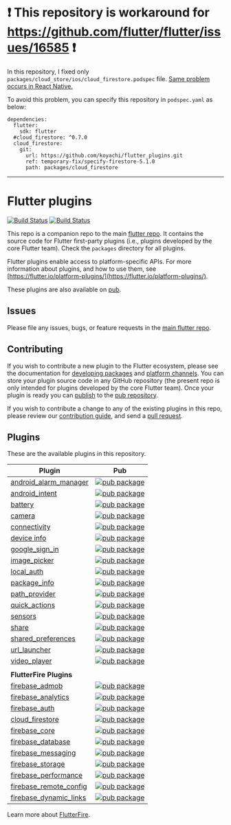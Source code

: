 # :heavy_exclamation_mark: This repository is workaround for https://github.com/flutter/flutter/issues/16585 :heavy_exclamation_mark:

In this repository, I fixed only `packages/cloud_store/ios/cloud_firestore.podspec` file.
[Same problem occurs in React Native.](https://stackoverflow.com/a/50774299)

To avoid this problem, you can specify this repository in `podspec.yaml` as below:

```
dependencies:
  flutter:
    sdk: flutter
  #cloud_firestore: ^0.7.0
  cloud_firestore:
    git:
      url: https://github.com/koyachi/flutter_plugins.git
      ref: temporary-fix/specify-firestore-5.1.0
      path: packages/cloud_firestore
```


---


# Flutter plugins

[![Build Status](https://travis-ci.org/flutter/plugins.svg?branch=master)](https://travis-ci.org/flutter/plugins)
[![Build Status](https://api.cirrus-ci.com/github/flutter/plugins.svg)](https://cirrus-ci.com/github/flutter/plugins)

This repo is a companion repo to the main [flutter
repo](https://github.com/flutter/flutter). It contains the source code for
Flutter first-party plugins (i.e., plugins developed by the core Flutter team).
Check the `packages` directory for all plugins.

Flutter plugins enable access to platform-specific APIs. For more information
about plugins, and how to use them, see
[https://flutter.io/platform-plugins/](https://flutter.io/platform-plugins/).

These plugins are also available on
[pub](https://pub.dartlang.org/flutter/plugins).

## Issues

Please file any issues, bugs, or feature requests in the [main flutter
repo](https://github.com/flutter/flutter/issues/new).

## Contributing

If you wish to contribute a new plugin to the Flutter ecosystem, please
see the documentation for [developing packages](https://flutter.io/developing-packages/) and
[platform channels](https://flutter.io/platform-channels/). You can store
your plugin source code in any GitHub repository (the present repo is only
intended for plugins developed by the core Flutter team). Once your plugin
is ready you can [publish](https://flutter.io/developing-packages/#publish)
to the [pub repository](https://pub.dartlang.org/).

If you wish to contribute a change to any of the existing plugins in this repo,
please review our [contribution guide](https://github.com/flutter/plugins/blob/master/CONTRIBUTING.md),
and send a [pull request](https://github.com/flutter/plugins/pulls).

## Plugins
These are the available plugins in this repository.

| Plugin | Pub |
|--------|-----|
| [android_alarm_manager](./packages/android_alarm_manager/) | [![pub package](https://img.shields.io/pub/v/android_alarm_manager.svg)](https://pub.dartlang.org/packages/android_alarm_manager) |
| [android_intent](./packages/android_intent/) | [![pub package](https://img.shields.io/pub/v/android_intent.svg)](https://pub.dartlang.org/packages/android_intent) |
| [battery](./packages/battery/) | [![pub package](https://img.shields.io/pub/v/battery.svg)](https://pub.dartlang.org/packages/battery) |
| [camera](./packages/camera/) | [![pub package](https://img.shields.io/pub/v/camera.svg)](https://pub.dartlang.org/packages/camera) |
| [connectivity](./packages/connectivity/) | [![pub package](https://img.shields.io/pub/v/connectivity.svg)](https://pub.dartlang.org/packages/connectivity) |
| [device info](./packages/device_info/) | [![pub package](https://img.shields.io/pub/v/device_info.svg)](https://pub.dartlang.org/packages/device_info) |
| [google_sign_in](./packages/google_sign_in/) | [![pub package](https://img.shields.io/pub/v/google_sign_in.svg)](https://pub.dartlang.org/packages/google_sign_in) |
| [image_picker](./packages/image_picker/) | [![pub package](https://img.shields.io/pub/v/image_picker.svg)](https://pub.dartlang.org/packages/image_picker) |
| [local_auth](./packages/local_auth/) | [![pub package](https://img.shields.io/pub/v/local_auth.svg)](https://pub.dartlang.org/packages/local_auth) |
| [package_info](./packages/package_info/) | [![pub package](https://img.shields.io/pub/v/package_info.svg)](https://pub.dartlang.org/packages/package_info) |
| [path_provider](./packages/path_provider/) | [![pub package](https://img.shields.io/pub/v/path_provider.svg)](https://pub.dartlang.org/packages/path_provider) |
| [quick_actions](./packages/quick_actions/) | [![pub package](https://img.shields.io/pub/v/quick_actions.svg)](https://pub.dartlang.org/packages/quick_actions) |
| [sensors](./packages/sensors/) | [![pub package](https://img.shields.io/pub/v/sensors.svg)](https://pub.dartlang.org/packages/sensors) |
| [share](./packages/share/) | [![pub package](https://img.shields.io/pub/v/share.svg)](https://pub.dartlang.org/packages/share) |
| [shared_preferences](./packages/shared_preferences/) | [![pub package](https://img.shields.io/pub/v/shared_preferences.svg)](https://pub.dartlang.org/packages/shared_preferences) |
| [url_launcher](./packages/url_launcher/) | [![pub package](https://img.shields.io/pub/v/url_launcher.svg)](https://pub.dartlang.org/packages/url_launcher) |
| [video_player](./packages/video_player/) | [![pub package](https://img.shields.io/pub/v/video_player.svg)](https://pub.dartlang.org/packages/video_player) |
| | |
| **FlutterFire Plugins** |  |
| [firebase_admob](./packages/firebase_admob/) | [![pub package](https://img.shields.io/pub/v/firebase_admob.svg)](https://pub.dartlang.org/packages/firebase_admob) |
| [firebase_analytics](./packages/firebase_analytics/) | [![pub package](https://img.shields.io/pub/v/firebase_analytics.svg)](https://pub.dartlang.org/packages/firebase_analytics) |
| [firebase_auth](./packages/firebase_auth/) | [![pub package](https://img.shields.io/pub/v/firebase_auth.svg)](https://pub.dartlang.org/packages/firebase_auth) |
| [cloud_firestore](./packages/cloud_firestore/) | [![pub package](https://img.shields.io/pub/v/cloud_firestore.svg)](https://pub.dartlang.org/packages/cloud_firestore)
| [firebase_core](./packages/firebase_core/) | [![pub package](https://img.shields.io/pub/v/firebase_core.svg)](https://pub.dartlang.org/packages/firebase_core) |
| [firebase_database](./packages/firebase_database/) | [![pub package](https://img.shields.io/pub/v/firebase_database.svg)](https://pub.dartlang.org/packages/firebase_database) |
| [firebase_messaging](./packages/firebase_messaging/) | [![pub package](https://img.shields.io/pub/v/firebase_messaging.svg)](https://pub.dartlang.org/packages/firebase_messaging) |
| [firebase_storage](./packages/firebase_storage/) | [![pub package](https://img.shields.io/pub/v/firebase_storage.svg)](https://pub.dartlang.org/packages/firebase_storage) |
| [firebase_performance](./packages/firebase_performance/) | [![pub package](https://img.shields.io/pub/v/firebase_performance.svg)](https://pub.dartlang.org/packages/firebase_performance) |
| [firebase_remote_config](./packages/firebase_remote_config/) | [![pub package](https://img.shields.io/pub/v/firebase_remote_config.svg)](https://pub.dartlang.org/packages/firebase_remote_config) |
| [firebase_dynamic_links](./packages/firebase_dynamic_links/) | [![pub package](https://img.shields.io/pub/v/firebase_dynamic_links.svg)](https://pub.dartlang.org/packages/firebase_dynamic_links) |

Learn more about [FlutterFire](https://github.com/flutter/plugins/blob/master/FlutterFire.md).
